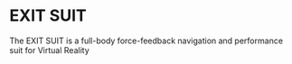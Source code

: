 # EXIT SUIT
 
The EXIT SUIT is a full-body force-feedback navigation and performance suit for Virtual Reality